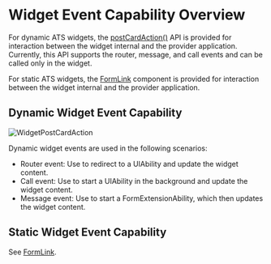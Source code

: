# Widget Event Capability Overview

For dynamic ATS widgets, the [postCardAction()](../reference/apis/js-apis-postCardAction.md#postcardaction) API is provided for interaction between the widget internal and the provider application. Currently, this API supports the router, message, and call events and can be called only in the widget.

For static ATS widgets, the [FormLink](../reference/arkui-ts/ts-container-formlink.md) component is provided for interaction between the widget internal and the provider application.

## Dynamic Widget Event Capability
![WidgetPostCardAction](figures/WidgetPostCardAction.png)

Dynamic widget events are used in the following scenarios:
- Router event: Use to redirect to a UIAbility and update the widget content.
- Call event: Use to start a UIAbility in the background and update the widget content.
- Message event: Use to start a FormExtensionAbility, which then updates the widget content.

## Static Widget Event Capability
See [FormLink](../reference/arkui-ts/ts-container-formlink.md).
<!--no_check-->